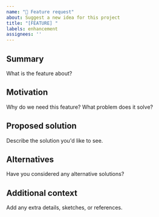 ```yaml
---
name: "🚀 Feature request"
about: Suggest a new idea for this project
title: "[FEATURE] "
labels: enhancement
assignees: ''
---
```


## Summary
What is the feature about?

## Motivation
Why do we need this feature? What problem does it solve?

## Proposed solution
Describe the solution you'd like to see.

## Alternatives
Have you considered any alternative solutions?

## Additional context
Add any extra details, sketches, or references.
